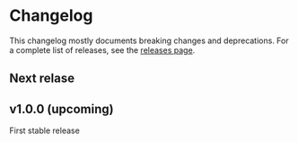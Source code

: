 Changelog
=========

This changelog mostly documents breaking changes and deprecations.
For a complete list of releases, see the [releases page][0].

[0]: https://github.com/treehouselabs/TreeHouseCacheBundle/releases

## Next relase

## v1.0.0 (upcoming)

First stable release
